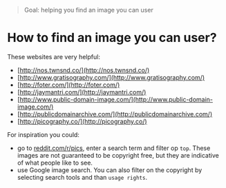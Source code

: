 > Goal: helping you find an image you can user

# How to find an image you can user?

These websites are very helpful:

* [http://nos.twnsnd.co/](http://nos.twnsnd.co/)
* [http://www.gratisography.com/](http://www.gratisography.com/)
* [http://foter.com/](http://foter.com/)
* [http://jaymantri.com/](http://jaymantri.com/)
* [http://www.public-domain-image.com/](http://www.public-domain-image.com/)
* [http://publicdomainarchive.com/](http://publicdomainarchive.com/)
* [http://picography.co/](http://picography.co/)

For inspiration you could: 

- go to [reddit.com/r/pics](https://reddit.com/r/pics), enter a search term and filter op ```top```. These images are not guaranteed to be copyright free, but they are indicative of what people like to see.
- use Google image search. You can also filter on the copyright by selecting search tools and than ```usage rights```. 
